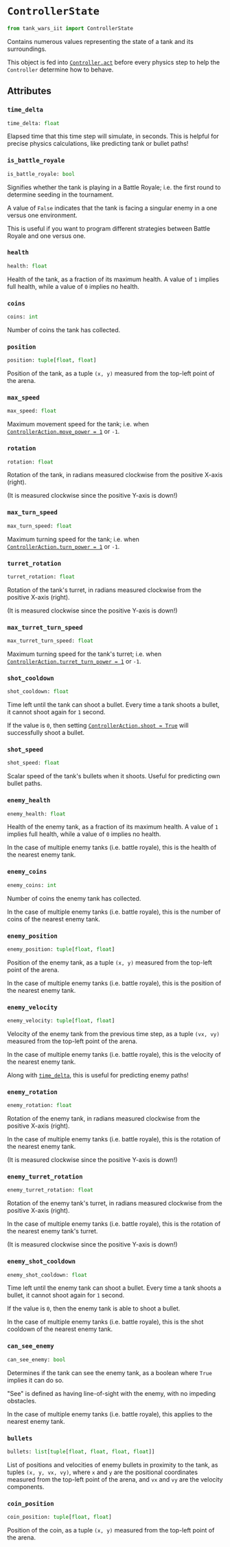 # `ControllerState`

```python
from tank_wars_iit import ControllerState
```

Contains numerous values representing the state of a tank and its surroundings.

This object is fed into [`Controller.act`](./Controller.md#act) before every physics step to help the `Controller` determine how to behave.

## Attributes

### `time_delta`

```python
time_delta: float
```

Elapsed time that this time step will simulate, in seconds. This is helpful for precise physics calculations, like predicting tank or bullet paths!

### `is_battle_royale`

```python
is_battle_royale: bool
```

Signifies whether the tank is playing in a Battle Royale; i.e. the first round to determine seeding in the tournament.

A value of `False` indicates that the tank is facing a singular enemy in a one versus one environment.

This is useful if you want to program different strategies between Battle Royale and one versus one.

### `health`

```python
health: float
```

Health of the tank, as a fraction of its maximum health. A value of `1` implies full health, while a value of `0` implies no health.

### `coins`

```python
coins: int
```

Number of coins the tank has collected.

### `position`

```python
position: tuple[float, float]
```

Position of the tank, as a tuple `(x, y)` measured from the top-left point of the arena.

### `max_speed`

```python
max_speed: float
```

Maximum movement speed for the tank; i.e. when [`ControllerAction.move_power = 1`](./ControllerAction.md#move_power) or `-1`.

### `rotation`

```python
rotation: float
```

Rotation of the tank, in radians measured clockwise from the positive X-axis (right).

(It is measured clockwise since the positive Y-axis is down!)

### `max_turn_speed`

```python
max_turn_speed: float
```

Maximum turning speed for the tank; i.e. when [`ControllerAction.turn_power = 1`](./ControllerAction.md#turn_power) or `-1`.

### `turret_rotation`

```python
turret_rotation: float
```

Rotation of the tank's turret, in radians measured clockwise from the positive X-axis (right).

(It is measured clockwise since the positive Y-axis is down!)

### `max_turret_turn_speed`

```python
max_turret_turn_speed: float
```

Maximum turning speed for the tank's turret; i.e. when [`ControllerAction.turret_turn_power = 1`](./ControllerAction.md#turret_turn_power) or `-1`.

### `shot_cooldown`

```python
shot_cooldown: float
```

Time left until the tank can shoot a bullet. Every time a tank shoots a bullet, it cannot shoot again for `1` second.

If the value is `0`, then setting [`ControllerAction.shoot = True`](./ControllerAction.md#shoot) will successfully shoot a bullet.

### `shot_speed`

```python
shot_speed: float
```

Scalar speed of the tank's bullets when it shoots. Useful for predicting own bullet paths.

### `enemy_health`

```python
enemy_health: float
```

Health of the enemy tank, as a fraction of its maximum health. A value of `1` implies full health, while a value of `0` implies no health.

In the case of multiple enemy tanks (i.e. battle royale), this is the health of the nearest enemy tank.

### `enemy_coins`

```python
enemy_coins: int
```

Number of coins the enemy tank has collected.

In the case of multiple enemy tanks (i.e. battle royale), this is the number of coins of the nearest enemy tank.

### `enemy_position`

```python
enemy_position: tuple[float, float]
```

Position of the enemy tank, as a tuple `(x, y)` measured from the top-left point of the arena.

In the case of multiple enemy tanks (i.e. battle royale), this is the position of the nearest enemy tank.

### `enemy_velocity`

```python
enemy_velocity: tuple[float, float]
```

Velocity of the enemy tank from the previous time step, as a tuple `(vx, vy)` measured from the top-left point of the arena.

In the case of multiple enemy tanks (i.e. battle royale), this is the velocity of the nearest enemy tank.

Along with [`time_delta`](#time_delta), this is useful for predicting enemy paths!

### `enemy_rotation`

```python
enemy_rotation: float
```

Rotation of the enemy tank, in radians measured clockwise from the positive X-axis (right).

In the case of multiple enemy tanks (i.e. battle royale), this is the rotation of the nearest enemy tank.

(It is measured clockwise since the positive Y-axis is down!)

### `enemy_turret_rotation`

```python
enemy_turret_rotation: float
```

Rotation of the enemy tank's turret, in radians measured clockwise from the positive X-axis (right).

In the case of multiple enemy tanks (i.e. battle royale), this is the rotation of the nearest enemy tank's turret.

(It is measured clockwise since the positive Y-axis is down!)

### `enemy_shot_cooldown`

```python
enemy_shot_cooldown: float
```

Time left until the enemy tank can shoot a bullet. Every time a tank shoots a bullet, it cannot shoot again for `1` second.

If the value is `0`, then the enemy tank is able to shoot a bullet.

In the case of multiple enemy tanks (i.e. battle royale), this is the shot cooldown of the nearest enemy tank.

### `can_see_enemy`

```python
can_see_enemy: bool
```

Determines if the tank can see the enemy tank, as a boolean where `True` implies it can do so.

"See" is defined as having line-of-sight with the enemy, with no impeding obstacles.

In the case of multiple enemy tanks (i.e. battle royale), this applies to the nearest enemy tank.

### `bullets`

```python
bullets: list[tuple[float, float, float, float]]
```

List of positions and velocities of enemy bullets in proximity to the tank, as tuples `(x, y, vx, vy)`, where `x` and `y` are the positional coordinates measured from the top-left point of the arena, and `vx` and `vy` are the velocity components.

### `coin_position`

```python
coin_position: tuple[float, float]
```

Position of the coin, as a tuple `(x, y)` measured from the top-left point of the arena.
